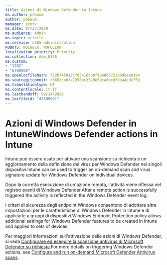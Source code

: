 ```yaml
---
title: Azioni di Windows Defender in Intune
ms.author: pebaum
author: pebaum
manager: scotv
ms.date: 07/27/2020
ms.audience: Admin
ms.topic: article
ms.service: o365-administration
ROBOTS: NOINDEX, NOFOLLOW
localization_priority: Priority
ms.collection: Adm_O365
ms.custom:
- "1282"
- "6700008"
ms.openlocfilehash: 732b7450121f85416bb0f1868b3722899bee8194
ms.sourcegitcommit: c6692ce0fa1358ec3529e59ca0ecdfdea4cdc759
ms.translationtype: HT
ms.contentlocale: it-IT
ms.lasthandoff: 09/14/2020
ms.locfileid: "47699091"
---
```

# <a name="windows-defender-actions-in-intune"></a><span data-ttu-id="91ab0-102">Azioni di Windows Defender in Intune</span><span class="sxs-lookup"><span data-stu-id="91ab0-102">Windows Defender actions in Intune</span></span>

<span data-ttu-id="91ab0-103">Intune può essere usato per attivare una scansione su richiesta e un aggiornamento della definizione del virus per Windows Defender nei singoli dispositivi.</span><span class="sxs-lookup"><span data-stu-id="91ab0-103">Intune can be used to trigger an on-demand scan and virus signature update for Windows Defender on individual devices.</span></span>

<span data-ttu-id="91ab0-104">Dopo la corretta esecuzione di un'azione remota, l'attività viene riflessa nel registro eventi di Windows Defender.</span><span class="sxs-lookup"><span data-stu-id="91ab0-104">After a remote action is successfully triggered the activity is reflected in the Windows Defender event log.</span></span>

<span data-ttu-id="91ab0-105">I criteri di sicurezza degli endpoint Windows consentono di adottare altre impostazioni per le caratteristiche di Windows Defender in Intune e di applicarle a gruppi di dispositivi.</span><span class="sxs-lookup"><span data-stu-id="91ab0-105">Windows Endpoint Protection policy allows additional settings for Windows Defender features to be created in Intune and applied to sets of devices.</span></span>

<span data-ttu-id="91ab0-106">Per maggiori informazioni sull'attivazione delle azioni di Windows Defender, si veda [Configurare ed eseguire la scansione antivirus di Microsoft Defender su richiesta](https://docs.microsoft.com/windows/security/threat-protection/windows-defender-antivirus/run-scan-windows-defender-antivirus).</span><span class="sxs-lookup"><span data-stu-id="91ab0-106">For more details on triggering Windows Defender actions, see [Configure and run on-demand Microsoft Defender Antivirus scans](https://docs.microsoft.com/windows/security/threat-protection/windows-defender-antivirus/run-scan-windows-defender-antivirus).</span></span>